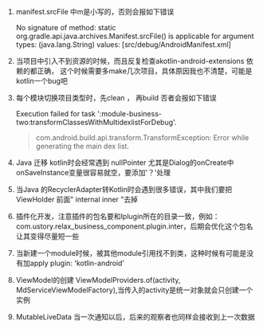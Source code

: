 



1. manifest.srcFile 中m是小写的，否则会报如下错误


    No signature of method: static org.gradle.api.java.archives.Manifest.srcFile() is applicable for argument types: (java.lang.String) values: [src/debug/AndroidManifest.xml]

2. 当项目中引入不到资源的时候，而且反复检查akotlin-android-extensions 依赖的都正确，
这个时候需要多make几次项目，具体原因我也不清楚，可能是kotlin一个bug吧

3. 每个模块切换项目类型时，先clean ， 再build 否者会报如下错误

    Execution failed for task ':module-business-two:transformClassesWithMultidexlistForDebug'.
    > com.android.build.api.transform.TransformException: Error while generating the main dex list.

4. Java 迁移 kotlin时会经常遇到 nullPointer 尤其是Dialog的onCreate中onSaveInstance变量很容易就空，要添加'？'处理

5. 当Java 的RecyclerAdapter转Kotlin时会遇到很多错误，其中我们要把ViewHolder 前面" internal inner "去掉

6. 插件化开发，注意插件的包名要和Iplugin所在的目录一致，例如：com.ustory.relax_business_component.plugin.inter，后期会优化这个包名让其变得尽量短一些

7. 当新建一个module时候，被其他module引用找不到类，这种时候有可能是没有加apply plugin: 'kotlin-android'

8. ViewModel的创建 ViewModelProviders.of(activity, MdServiceViewModelFactory),当传入的activity是统一对象就会只创建一个实例

9. MutableLiveData 当一次通知以后，后来的观察者也同样会接收到上一次数据

